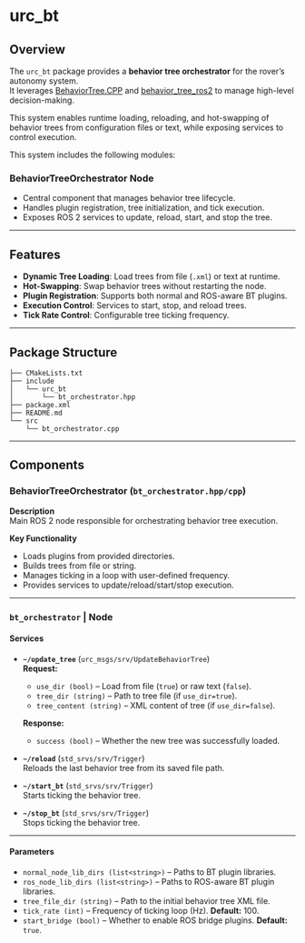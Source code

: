 # urc_bt

## Overview

The `urc_bt` package provides a **behavior tree orchestrator** for the rover’s autonomy system.  
It leverages [BehaviorTree.CPP](https://github.com/BehaviorTree/BehaviorTree.CPP) and [behavior_tree_ros2](https://github.com/BehaviorTree/BehaviorTree.ROS2) to manage high-level decision-making.

This system enables runtime loading, reloading, and hot-swapping of behavior trees from configuration files or text, while exposing services to control execution.

This system includes the following modules:

### BehaviorTreeOrchestrator Node
- Central component that manages behavior tree lifecycle.  
- Handles plugin registration, tree initialization, and tick execution.  
- Exposes ROS 2 services to update, reload, start, and stop the tree.  

---

## Features
- **Dynamic Tree Loading**: Load trees from file (`.xml`) or text at runtime.  
- **Hot-Swapping**: Swap behavior trees without restarting the node.  
- **Plugin Registration**: Supports both normal and ROS-aware BT plugins.  
- **Execution Control**: Services to start, stop, and reload trees.  
- **Tick Rate Control**: Configurable tree ticking frequency.  

---
## Package Structure

```
├── CMakeLists.txt
├── include
│   └── urc_bt
│       └── bt_orchestrator.hpp
├── package.xml
├── README.md
└── src
    └── bt_orchestrator.cpp
```

---

## Components

### BehaviorTreeOrchestrator (`bt_orchestrator.hpp/cpp`)

**Description**  
Main ROS 2 node responsible for orchestrating behavior tree execution.

**Key Functionality**
- Loads plugins from provided directories.  
- Builds trees from file or string.  
- Manages ticking in a loop with user-defined frequency.  
- Provides services to update/reload/start/stop execution.  

---

### `bt_orchestrator` | Node

#### Services

- **`~/update_tree`** (`urc_msgs/srv/UpdateBehaviorTree`)  
  **Request:**  
  - `use_dir (bool)` – Load from file (`true`) or raw text (`false`).  
  - `tree_dir (string)` – Path to tree file (if `use_dir=true`).  
  - `tree_content (string)` – XML content of tree (if `use_dir=false`).  

  **Response:**  
  - `success (bool)` – Whether the new tree was successfully loaded.  

- **`~/reload`** (`std_srvs/srv/Trigger`)  
  Reloads the last behavior tree from its saved file path.  

- **`~/start_bt`** (`std_srvs/srv/Trigger`)  
  Starts ticking the behavior tree.  

- **`~/stop_bt`** (`std_srvs/srv/Trigger`)  
  Stops ticking the behavior tree.  

---

#### Parameters

- `normal_node_lib_dirs (list<string>)` – Paths to BT plugin libraries.  
- `ros_node_lib_dirs (list<string>)` – Paths to ROS-aware BT plugin libraries.  
- `tree_file_dir (string)` – Path to the initial behavior tree XML file.  
- `tick_rate (int)` – Frequency of ticking loop (Hz). **Default:** 100.  
- `start_bridge (bool)` – Whether to enable ROS bridge plugins. **Default:** `true`.  


